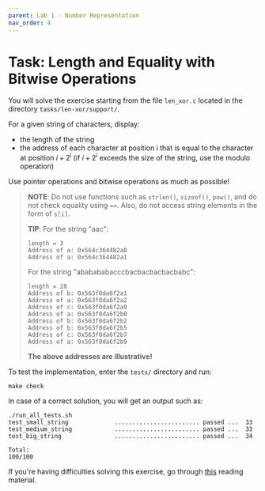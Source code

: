 ```yaml
---
parent: Lab 1 - Number Representation
nav_order: 4
---
```


# Task: Length and Equality with Bitwise Operations

You will solve the exercise starting from the file `len_xor.c` located in the directory `tasks/len-xor/support/`.

For a given string of characters, display:

- the length of the string
- the address of each character at position i that is equal to the character at position $i + 2^i$ (if $i + 2^i$ exceeds the size of the string, use the modulo operation)

Use pointer operations and bitwise operations as much as possible!

> **NOTE**: Do not use functions such as `strlen()`, `sizeof()`, `pow()`, and do not check equality using `==`.
> Also, do not access string elements in the form of `s[i]`.
>
> **TIP**: For the string "aac":
>
>```text
> length = 3
> Address of a: 0x564c364482a0
> Address of a: 0x564c364482a1
>```
>
> For the string "ababababacccbacbacbacbacbabc":
>
> ```text
> length = 28
> Address of b: 0x563f0da6f2a1
> Address of a: 0x563f0da6f2a2
> Address of c: 0x563f0da6f2a9
> Address of a: 0x563f0da6f2b0
> Address of b: 0x563f0da6f2b2
> Address of b: 0x563f0da6f2b5
> Address of c: 0x563f0da6f2b7
> Address of a: 0x563f0da6f2b9
> ```
>
>**The above addresses are illustrative!**

To test the implementation, enter the `tests/` directory and run:

```console
make check
```

In case of a correct solution, you will get an output such as:

```text
./run_all_tests.sh
test_small_string             ........................ passed ...  33
test_medium_string            ........................ passed ...  33
test_big_string               ........................ passed ...  34

Total:                                                           100/100
```

If you're having difficulties solving this exercise, go through [this](../../reading/c-pointers.md) reading material.
